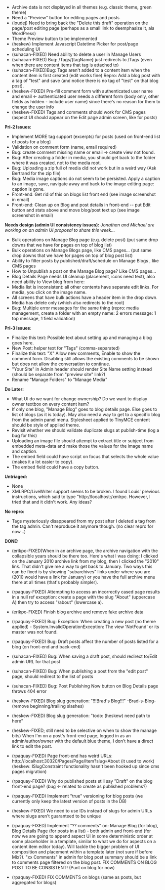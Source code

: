 

* Archive data is not displayed in all themes (e.g. classic theme, green theme)
* Need a "Preview" button for editing pages and posts
* (loudej) Need to bring back the "Delete this draft" operation on the page/post editing page (perhaps as a small link to deemphasize it, ala WordPress)
* Theme Preview button to be implemented
* (heskew) Implement Javascript Datetime Picker for post/page scheduling UI
* (suhacan-FIXED) Need ability to delete a user in Manage Users
* (suhacan-FIXED) Bug: /Tags/{tagName} just redirects to /Tags (even when there are content items that tag is attached to)
* (suhacan-FIXED)Bug: Tags aren't added to a content item when the content item is first created (edit works fine) Repro: Add a blog post with a tag of "test" and save (and notice there is no tag of "test" on that blog post).
* (heskew-FIXED) Pre-fill comment form with authenticated user name and email <- authenticated user needs a different form (body only, other fields as hidden - include user name) since there's no reason for them to change the user info
* (heskew-FIXED) Tags and comments should work for CMS pages (aspect UI should appear on the Edit page admin screen, like for posts)


**Pri-2 Issues:**

* Implement MORE tag support (excerpts) for posts (used on front-end list of posts for a blog)
* Validation on comment form (name, email required)
* Bug: create comment missing name or email -> create view not found.
* Bug: After creating a folder in media, you should get back to the folder where it was created, not to the media root.
* Bug: Uploading a zip full of media did not work but in a weird way (Ask Bertrand for the zip file)
* Bug: Media image captions do not seem to be persisted. Apply a caption to an image, save, navigate away and back to the image editing page: caption is gone.
* Front-end: Get rid of this on blogs list front end (see image screenshot in email)
* Front-end: Clean up on Blog and post details in front-end -- put Edit button and stats above and move blog/post text up (see image screenshot in email)


**Needs design (admin UI consistency issues):** _Jonathan and Michael are working on an admin UI proposal to share this week..._


* Bulk operations on Manage Blog page (e.g. delete post) (put same drop downs that we have for pages on top of blog list)
* Bulk operations on Manage Blogs page, like CMS pages... (put same drop downs that we have for pages on top of blog post list)
* Ability to filter posts by published/draft/schedule on Manage Blogs , like CMS pages
* How to Unpublish a post on the Manage Blog page? Like CMS pages...
* Blog Details Page needs UI cleanup (placement, icons need text), also need ability to View blog from here:
* Media list is inconsistent: all other contents have separate edit links. For media, you click on the image name.
* All screens that have bulk actions have a header item in the drop down. Media has delete only (which also redirects to the root)
* Bug: Multiple error messages for the same thing (repro: media management, create a folder with an empty name: 2 errors message: 1 top message, 1 field validation)


**Pri-3 Issues:**


* Finalize this text: Possible text about setting up and managing a blog goes here.
* New Post: helper text for "Tags" (comma-separated)
* Finalize this text: "X" Allow new comments, Enable to show the comment form. Disabling still allows the existing comments to be shown but does not allow the conversation to continue.
* "Your Site" in Admin header should render Site Name setting instead (should be separate from "preview site" link?)
* Rename "Manage Folders" to "Manage Media"


**Do Later:**


* What UI do we want for change ownership? Do we want to display owner textbox on every content item?
* If only one blog, "Manage Blog" goes to blog details page. Else goes to list of blogs (as it is today). May also need a way to get to a specific blog from the admin panel menu. 
Stylesheet applied to TinyMCE content should be style of applied theme.
* Revisit whether we should validate duplicate slugs at publish-time (log a bug for this)
* Uploading an image file should attempt to extract title or subject from embedded meta-data and make those the values for the image name and caption.
* The embed field could have script on focus that selects the whole value (makes it a lot easier to copy).
* The embed field could have a copy button.


**Untriaged:** 
* None
* XMLRPC/LiveWriter support seems to be broken. I found Louis' previous instructions, which said to type "http://localhost:<port>/xmlrpc.  However, I tried that and it didn't work.  Any ideas?


**No repro:**


* Tags mysteriously disappeared from my post after I deleted a tag from the tag admin. Can't reproduce it anymore though. (no clear repro for now...)


**DONE:** 
* (erikpo-FIXED)When in an archive page, the archive navigation with the collapsible years should be there too. Here's what I was doing: I clicked on the January 2010 archive link from my blog, then I clicked the "2010" link. That didn't give me a way to get back to January. Two ways this can be fixed is by showing "subarchives" links under where you are (2010 would have a link for January) or you have the full archive menu there at all times (that's probably simpler).
* (rpaquay-FIXED) Attempting to access an incorrectly cased page results in a null ref exception: create a page with the slug "About" (uppercase A) then try to access "/about" (lowercase a).
* (erikpo-FIXED) Finish blog archive and remove fake archive data
* (rpaquay-FIXED) Bug: Exception: When creating a new post (no theme applied) - System.InvalidOperationException: The view 'NotFound' or its master was not found.
* (rpaquay-FIXED) Bug: Draft posts affect the number of posts listed for a blog (on front-end and back-end)
* (suhacan-FIXED) Bug: When saving a draft post, should redirect to/Edit admin URL for that post
* (suhacan-FIXED) Bug: When publishing a post from the "edit post" page, should redirect to the list of posts
* (suhacan-FIXED) Bug: Post Publishing Now button on Blog Details page throws 404 error
* (heskew-FIXED) Blog slug generation: "!!!Brad's Blog!!!" -Brad-s-Blog- (remove beginning/trailing slashes)
* (heskew-FIXED) Blog slug generation: "todo: (heskew) need path to here"
* (heskew-FIXED; still need to be selective on when to show the manage bits) When I'm on a post's front-end page, logged in as an admin/author/owner with the default blue theme, I don't have a direct link to edit the post.
* (rpaquay-FIXED) Page front-end has weird URLs: http://localhost:30320/Pages/Page/Item?slug=About (it used to work) (heskew: ISlugConstraint functionality hasn't been hooked up since cms pages migration)
* (rpaquay-FIXED) Why do published posts still say "Draft" on the blog front-end page? (bug <- related to create as published problems?)



* (rpaquay-FIXED) Implement "true" versioning for blog posts (we currently only keep the latest version of posts in the DB)
* (heskew-FIXED) We need to use IDs instead of slugs for admin URLs where slugs aren't guaranteed to be unique
* (rpaquay-FIXED) Implement "?? comments" on: Manage Blog (for blog), Blog Details Page (for posts in a list) - both admin and front-end (for now we are going to append aspect UI in some deterministic order at some placeholder in a template, similar to what we do for aspects on a content item editor today). Will tackle the bigger problem of UI composition and placement within a template later (not sure if before Mix?). "xx Comments" in admin for blog post summary should be a link to comments page filtered on the blog post. FIX COMMENTS ON BLOG POST TO BE CONSISTENT! (Punt on blog for now)



* (rpaquay-FIXED) FIX COMMENTS on blogs (same as posts, but aggregated for blogs)
